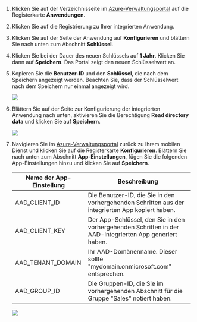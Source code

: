 1.  Klicken Sie auf der Verzeichnisseite im [Azure-Verwaltungsportal][Azure-Verwaltungsportal] auf die Registerkarte **Anwendungen**.

2.  Klicken Sie auf die Registrierung zu Ihrer integrierten Anwendung.

3.  Klicken Sie auf der Seite der Anwendung auf **Konfigurieren** und blättern Sie nach unten zum Abschnitt **Schlüssel**.
4.  Klicken Sie bei der Dauer des neuen Schlüssels auf **1 Jahr**. Klicken Sie dann auf **Speichern**. Das Portal zeigt den neuen Schlüsselwert an.
5.  Kopieren Sie die **Benutzer-ID** und den **Schlüssel**, die nach dem Speichern angezeigt werden. Beachten Sie, dass der Schlüsselwert nach dem Speichern nur einmal angezeigt wird.

    ![][0]

6.  Blättern Sie auf der Seite zur Konfigurierung der integrierten Anwendung nach unten, aktivieren Sie die Berechtigung **Read directory data** und klicken Sie auf **Speichern**.

    ![][1]

7.  Navigieren Sie im [Azure-Verwaltungsportal][Azure-Verwaltungsportal] zurück zu Ihrem mobilen Dienst und klicken Sie auf die Registerkarte **Konfigurieren**. Blättern Sie nach unten zum Abschnitt **App-Einstellungen**, fügen Sie die folgenden App-Einstellungen hinzu und klicken Sie auf **Speichern**.

    | Name der App-Einstellung | Beschreibung                                                                                            |
    |--------------------------|---------------------------------------------------------------------------------------------------------|
    | AAD\_CLIENT\_ID          | Die Benutzer-ID, die Sie in den vorhergehenden Schritten aus der integrierten App kopiert haben.        |
    | AAD\_CLIENT\_KEY         | Der App-Schlüssel, den Sie in den vorhergehenden Schritten in der AAD-integrierten App generiert haben. |
    | AAD\_TENANT\_DOMAIN      | Ihr AAD-Domänenname. Dieser sollte "mydomain.onmicrosoft.com" entsprechen.                              |
    | AAD\_GROUP\_ID           | Die Gruppen-ID, die Sie im vorhergehenden Abschnitt für die Gruppe "Sales" notiert haben.               |

    ![][2]

  [Azure-Verwaltungsportal]: https://manage.windowsazure.com/
  [0]: ./media/mobile-services-generate-aad-app-registration-access-key-rbac/client-id-and-key.png
  [1]: ./media/mobile-services-generate-aad-app-registration-access-key-rbac/app-perms.png
  [2]: ./media/mobile-services-generate-aad-app-registration-access-key-rbac/aad-app-settings.png
